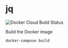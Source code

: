 # jq

![Docker Cloud Build Status](https://img.shields.io/docker/cloud/build/shubhamtatvamasi/jq)

Build the Docker image
```bash
docker-compose build
```
